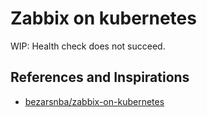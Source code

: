 # Zabbix on kubernetes

WIP: Health check does not succeed.

## References and Inspirations

- [bezarsnba/zabbix\-on\-kubernetes](https://github.com/bezarsnba/zabbix-on-kubernetes)
